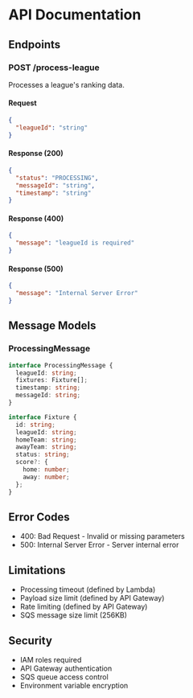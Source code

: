 # API Documentation

## Endpoints

### POST /process-league
Processes a league's ranking data.

#### Request
```json
{
  "leagueId": "string"
}
```

#### Response (200)
```json
{
  "status": "PROCESSING",
  "messageId": "string",
  "timestamp": "string"
}
```

#### Response (400)
```json
{
  "message": "leagueId is required"
}
```

#### Response (500)
```json
{
  "message": "Internal Server Error"
}
```

## Message Models

### ProcessingMessage
```typescript
interface ProcessingMessage {
  leagueId: string;
  fixtures: Fixture[];
  timestamp: string;
  messageId: string;
}

interface Fixture {
  id: string;
  leagueId: string;
  homeTeam: string;
  awayTeam: string;
  status: string;
  score?: {
    home: number;
    away: number;
  };
}
```

## Error Codes
- 400: Bad Request - Invalid or missing parameters
- 500: Internal Server Error - Server internal error

## Limitations
- Processing timeout (defined by Lambda)
- Payload size limit (defined by API Gateway)
- Rate limiting (defined by API Gateway)
- SQS message size limit (256KB)

## Security
- IAM roles required
- API Gateway authentication
- SQS queue access control
- Environment variable encryption 